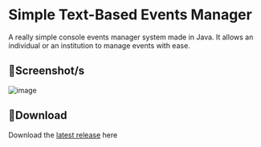 # **Simple Text-Based Events Manager**
A really simple console events manager system made in Java. It allows an individual or an institution to manage events with ease.

## 📸**Screenshot/s**
![image](https://github.com/user-attachments/assets/5e91a249-02fb-43c8-b1ac-0de8fc85626a)

## 💾**Download**
Download the [latest release](https://github.com/moonlighthowling616/text-based-events-manager/releases/tag/v1.0-release) here

